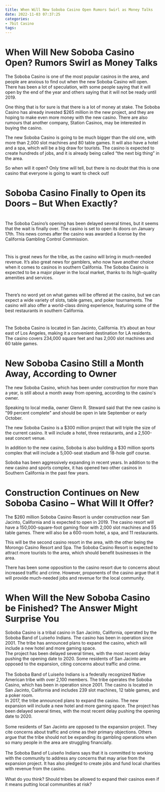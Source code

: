 ```yaml
---
title: When Will New Soboba Casino Open Rumors Swirl as Money Talks
date: 2022-11-03 07:37:25
categories:
- 7bit Casino
tags:
---
```



#  When Will New Soboba Casino Open? Rumors Swirl as Money Talks

The Soboba Casino is one of the most popular casinos in the area, and people are anxious to find out when the new Soboba Casino will open. There has been a lot of speculation, with some people saying that it will open by the end of the year and others saying that it will not be ready until 2019.

One thing that is for sure is that there is a lot of money at stake. The Soboba Casino has already invested $265 million in the new project, and they are hoping to make even more money with the new casino. There are also rumours that another company, Station Casinos, may be interested in buying the casino.

The new Soboba Casino is going to be much bigger than the old one, with more than 2,000 slot machines and 80 table games. It will also have a hotel and a spa, which will be a big draw for tourists. The casino is expected to create hundreds of jobs, and it is already being called “the next big thing” in the area.

So when will it open? Only time will tell, but there is no doubt that this is one casino that everyone is going to want to check out!

#  Soboba Casino Finally to Open its Doors – But When Exactly?

#

The Soboba Casino’s opening has been delayed several times, but it seems that the wait is finally over. The casino is set to open its doors on January 17th. This news comes after the casino was awarded a license by the California Gambling Control Commission.

#

This is great news for the tribe, as the casino will bring in much-needed revenue. It’s also great news for gamblers, who now have another choice when it comes to casinos in southern California. The Soboba Casino is expected to be a major player in the local market, thanks to its high-quality amenities and services.

#

There’s no word yet on what games will be offered at the casino, but we can expect a wide variety of slots, table games, and poker tournaments. The casino will also offer a world-class dining experience, featuring some of the best restaurants in southern California.

#

The Soboba Casino is located in San Jacinto, California. It’s about an hour east of Los Angeles, making it a convenient destination for LA residents. The casino covers 234,000 square feet and has 2,000 slot machines and 60 table games.

#  New Soboba Casino Still a Month Away, According to Owner

The new Soboba Casino, which has been under construction for more than a year, is still about a month away from opening, according to the casino's owner.

Speaking to local media, owner Glenn R. Steward said that the new casino is "99 percent complete" and should be open in late September or early October.

The new Soboba Casino is a $300 million project that will triple the size of the current casino. It will include a hotel, three restaurants, and a 2,500-seat concert venue.

In addition to the new casino, Soboba is also building a $30 million sports complex that will include a 5,000-seat stadium and 18-hole golf course.

Soboba has been aggressively expanding in recent years. In addition to the new casino and sports complex, it has opened two other casinos in Southern California in the past few years.

#  Construction Continues on New Soboba Casino – What Will It Offer?

The $260 million Soboba Casino Resort is under construction near San Jacinto, California and is expected to open in 2019. The casino resort will have a 150,000-square-foot gaming floor with 2,000 slot machines and 55 table games. There will also be a 600-room hotel, a spa, and 11 restaurants.

This will be the second casino resort in the area, with the other being the Morongo Casino Resort and Spa. The Soboba Casino Resort is expected to attract more tourists to the area, which should benefit businesses in the area.

There has been some opposition to the casino resort due to concerns about increased traffic and crime. However, proponents of the casino argue that it will provide much-needed jobs and revenue for the local community.

#  When Will the New Soboba Casino be Finished? The Answer Might Surprise You

<style>

.toc { font-size: 1.2em; max-height: 3em; margin: 0.5em 0;}

.toc a { color:#00BFFF; text-decoration:none;}

</style>


Soboba Casino is a tribal casino in San Jacinto, California, operated by the Soboba Band of Luiseño Indians. The casino has been in operation since 2001. The tribe has announced plans to expand the casino, which will include a new hotel and more gaming space.<br>The project has been delayed several times, with the most recent delay pushing the opening date to 2020. Some residents of San Jacinto are opposed to the expansion, citing concerns about traffic and crime.<br><br>The Soboba Band of Luiseño Indians is a federally recognized Native American tribe with over 2,100 members. The tribe operates the Soboba Casino, which has been in operation since 2001. The casino is located in San Jacinto, California and includes 239 slot machines, 12 table games, and a poker room.<br>In 2017, the tribe announced plans to expand the casino. The new expansion will include a new hotel and more gaming space. The project has been delayed several times, with the most recent delay pushing the opening date to 2020.<br><br>Some residents of San Jacinto are opposed to the expansion project. They cite concerns about traffic and crime as their primary objections. Others argue that the tribe should not be expanding its gambling operations when so many people in the area are struggling financially.<br><br>The Soboba Band of Luiseño Indians says that it is committed to working with the community to address any concerns that may arise from the expansion project. It has also pledged to create jobs and fund local charities with revenue from the casino.<br><br>What do you think? Should tribes be allowed to expand their casinos even if it means putting local communities at risk?